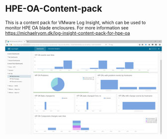 # HPE-OA-Content-pack
This is a content pack for VMware Log Insight, which can be used to monitor HPE OA blade enclousres.
For more information see https://michaelryom.dk/log-insight-content-pack-for-hpe-oa

<img src="https://github.com/MichaelRyom/HPE-OA-Content-pack/blob/master/HP_OA_Overview.png">
